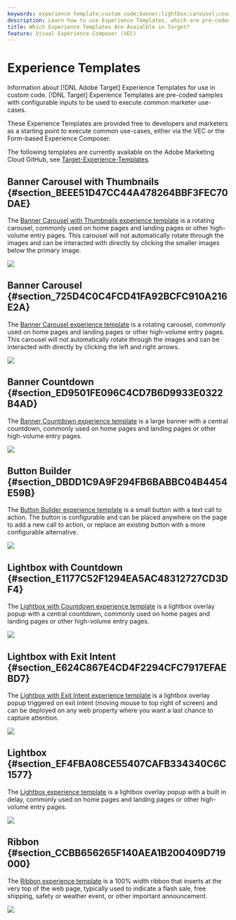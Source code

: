 ```yaml
---
keywords: experience template;custom code;banner;lightbox;carousel;countdown;ribbon;buttons
description: Learn how to use Experience Templates, which are pre-coded samples with configurable inputs to be used to execute common marketer use-cases in Adobe Target.
title: Which Experience Templates Are Avaialble in Target?
feature: Visual Experience Composer (VEC)
---
```


# Experience Templates

Information about [!DNL Adobe Target] Experience Templates for use in custom code. [!DNL Target] Experience Templates are pre-coded samples with configurable inputs to be used to execute common marketer use-cases.

These Experience Templates are provided free to developers and marketers as a starting point to execute common use-cases, either via the VEC or the Form-based Experience Composer.

The following templates are currently available on the Adobe Marketing Cloud GitHub, see [Target-Experience-Templates](https://github.com/Adobe-Marketing-Cloud/target-experience-templates).

## Banner Carousel with Thumbnails {#section_BEEE51D47CC44A478264BBF3FEC70DAE}

The [Banner Carousel with Thumbnails experience template](https://github.com/Adobe-Marketing-Cloud/target-experience-templates/tree/master/banner-carousel-thumbnails) is a rotating carousel, commonly used on home pages and landing pages or other high-volume entry pages. This carousel will not automatically rotate through the images and can be interacted with directly by clicking the smaller images below the primary image.

![](assets/exp-template-banner-carousel-thumbnails.png)

## Banner Carousel {#section_725D4C0C4FCD41FA92BCFC910A216E2A}

The [Banner Carousel experience template](https://github.com/Adobe-Marketing-Cloud/target-experience-templates/tree/master/banner-carousel) is a rotating carousel, commonly used on home pages and landing pages or other high-volume entry pages. This carousel will not automatically rotate through the images and can be interacted with directly by clicking the left and right arrows.

![](assets/exp-template-banner-carousel.png)

## Banner Countdown {#section_ED9501FE096C4CD7B6D9933E0322B4AD}

The [Banner Countdown experience template](https://github.com/Adobe-Marketing-Cloud/target-experience-templates/tree/master/banner-countdown) is a large banner with a central countdown, commonly used on home pages and landing pages or other high-volume entry pages.

![](assets/exp-template-banner-countdown.png)

## Button Builder {#section_DBDD1C9A9F294FB6BABBC04B4454E59B}

The [Button Builder experience template](https://github.com/Adobe-Marketing-Cloud/target-experience-templates/tree/master/button) is a small button with a text call to action. The button is configurable and can be placed anywhere on the page to add a new call to action, or replace an existing button with a more configurable alternative.

![](assets/exp-template-button-builder.png)

## Lightbox with Countdown {#section_E1177C52F1294EA5AC48312727CD3DF4}

The [Lightbox with Countdown experience template](https://github.com/Adobe-Marketing-Cloud/target-experience-templates/tree/master/lightbox-countdown) is a lightbox overlay popup with a central countdown, commonly used on home pages and landing pages or other high-volume entry pages.

![](assets/exp-template-lightbox-countdown.png)

## Lightbox with Exit Intent {#section_E624C867E4CD4F2294CFC7917EFAEBD7}

The [Lightbox with Exit Intent experience template](https://github.com/Adobe-Marketing-Cloud/target-experience-templates/tree/master/lightbox-exit-intent) is a lightbox overlay popup triggered on exit intent (moving mouse to top right of screen) and can be deployed on any web property where you want a last chance to capture attention.

![](assets/exp-template-lightbox-exit.png)

## Lightbox {#section_EF4FBA08CE55407CAFB334340C6C1577}

The [Lightbox experience template](https://github.com/Adobe-Marketing-Cloud/target-experience-templates) is a lightbox overlay popup with a built in delay, commonly used on home pages and landing pages or other high-volume entry pages.

![](assets/exp-template-lightbox.png)

## Ribbon {#section_CCBB656265F140AEA1B200409D719000}

The [Ribbon experience template](https://github.com/Adobe-Marketing-Cloud/target-experience-templates/tree/master/ribbon) is a 100% width ribbon that inserts at the very top of the web page, typically used to indicate a flash sale, free shipping, safety or weather event, or other important announcement.

![](assets/exp-template-ribbon.png)

